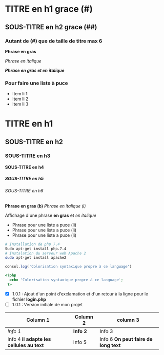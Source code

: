 # TITRE en h1 grace (#)

## SOUS-TITRE en h2 grace (##)

### Autant de (#) que de taille de titre max 6

__Phrase en gras__

*Phrase en italique*

*__Phrase en gras et en italique__*

### Pour faire une liste à puce
* Item li 1
* Item li 2
* Item li 3

# TITRE en h1
## SOUS-TITRE en h2
### SOUS-TITRE en h3
#### SOUS-TITRE en h4
##### SOUS-TITRE en h5
###### SOUS-TITRE en h6

__Phrase en gras (b)__
*Phrase en italique (i)*

Affichage d'une phrase __en gras__ et *en italique*

* Phrase pour une liste a puce (li)
* Phrase pour une liste a puce (li)
* Phrase pour une liste a puce (li)

```bash
# Installation de php 7.4
Sudo apt-get install php.7.4
# Instalation du serveur web Apache 2
sudo apt-get install apache2
```

```javascript
consol.log('Colorisation syntaxique propre à ce language')
```

```php
<?php
  echo 'Colorisation syntaxique propre à ce language';
 ?>
 ```
 
 - [x] 1.0.1 : Ajout d'un point d'exclamation et d'un retour à la ligne pour le fichier __login.php__
 - [ ] 1.0.1 : Version initiale de mon projet

Column 1|Column 2|column 3
--------|--------|--------
*Info 1*  |__Info 2__  |Info 3  
Info 4 __il adapte les cellules au text__  |Info 5  |Info 6 __On peut faire de long text__


